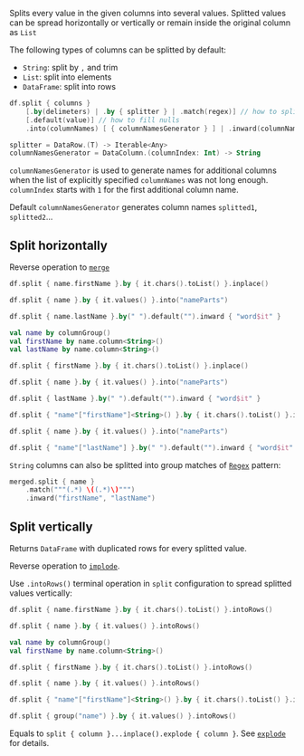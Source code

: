 [//]: # (title: split)

<!---IMPORT org.jetbrains.kotlinx.dataframe.samples.api.Modify-->

Splits every value in the given columns into several values. Splitted values can be spread horizontally or vertically or remain inside the original column as `List`

The following types of columns can be splitted by default:
* `String`: split by `,` and trim
* `List`: split into elements
* `DataFrame`: split into rows

```kotlin
df.split { columns }
    [.by(delimeters) | .by { splitter } | .match(regex)] // how to split cell value
    [.default(value)] // how to fill nulls
    .into(columnNames) [ { columnNamesGenerator } ] | .inward(columnNames) [ { columnNamesGenerator } ] // where to store results

splitter = DataRow.(T) -> Iterable<Any>
columnNamesGenerator = DataColumn.(columnIndex: Int) -> String
```

`columnNamesGenerator` is used to generate names for additional columns when the list of explicitly specified `columnNames` was not long enough. `columnIndex` starts with `1` for the first additional column name.  

Default `columnNamesGenerator` generates column names `splitted1`, `splitted2`...

## Split horizontally
Reverse operation to [`merge`](merge.md)

<!---FUN split-->
<tabs>
<tab title="Properties">

```kotlin
df.split { name.firstName }.by { it.chars().toList() }.inplace()

df.split { name }.by { it.values() }.into("nameParts")

df.split { name.lastName }.by(" ").default("").inward { "word$it" }
```

</tab>
<tab title="Accessors">

```kotlin
val name by columnGroup()
val firstName by name.column<String>()
val lastName by name.column<String>()

df.split { firstName }.by { it.chars().toList() }.inplace()

df.split { name }.by { it.values() }.into("nameParts")

df.split { lastName }.by(" ").default("").inward { "word$it" }
```

</tab>
<tab title="Strings">

```kotlin
df.split { "name"["firstName"]<String>() }.by { it.chars().toList() }.inplace()

df.split { name }.by { it.values() }.into("nameParts")

df.split { "name"["lastName"] }.by(" ").default("").inward { "word$it" }
```

</tab></tabs>
<!---END-->

`String` columns can also be splitted into group matches of [`Regex`](https://kotlinlang.org/api/latest/jvm/stdlib/kotlin.text/-regex/) pattern:

<!---FUN splitRegex-->

```kotlin
merged.split { name }
    .match("""(.*) \((.*)\)""")
    .inward("firstName", "lastName")
```

<!---END-->

## Split vertically
Returns `DataFrame` with duplicated rows for every splitted value. 

Reverse operation to [`implode`](implode.md).

Use `.intoRows()` terminal operation in `split` configuration to spread splitted values vertically:

<!---FUN splitIntoRows-->
<tabs>
<tab title="Properties">

```kotlin
df.split { name.firstName }.by { it.chars().toList() }.intoRows()

df.split { name }.by { it.values() }.intoRows()
```

</tab>
<tab title="Accessors">

```kotlin
val name by columnGroup()
val firstName by name.column<String>()

df.split { firstName }.by { it.chars().toList() }.intoRows()

df.split { name }.by { it.values() }.intoRows()
```

</tab>
<tab title="Strings">

```kotlin
df.split { "name"["firstName"]<String>() }.by { it.chars().toList() }.intoRows()

df.split { group("name") }.by { it.values() }.intoRows()
```

</tab></tabs>
<!---END-->

Equals to `split { column }...inplace().explode { column }`. See [`explode`](explode.md) for details.
